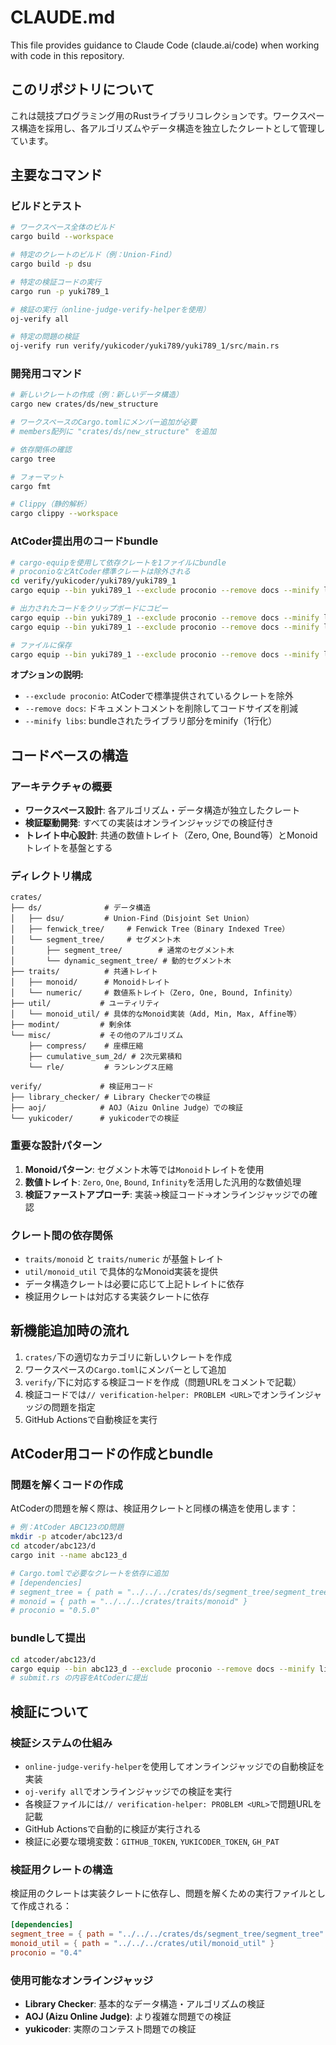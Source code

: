 # CLAUDE.md

This file provides guidance to Claude Code (claude.ai/code) when working with code in this repository.

## このリポジトリについて

これは競技プログラミング用のRustライブラリコレクションです。ワークスペース構造を採用し、各アルゴリズムやデータ構造を独立したクレートとして管理しています。

## 主要なコマンド

### ビルドとテスト
```bash
# ワークスペース全体のビルド
cargo build --workspace

# 特定のクレートのビルド（例：Union-Find）
cargo build -p dsu

# 特定の検証コードの実行
cargo run -p yuki789_1

# 検証の実行（online-judge-verify-helperを使用）
oj-verify all

# 特定の問題の検証
oj-verify run verify/yukicoder/yuki789/yuki789_1/src/main.rs
```

### 開発用コマンド
```bash
# 新しいクレートの作成（例：新しいデータ構造）
cargo new crates/ds/new_structure

# ワークスペースのCargo.tomlにメンバー追加が必要
# members配列に "crates/ds/new_structure" を追加

# 依存関係の確認
cargo tree

# フォーマット
cargo fmt

# Clippy（静的解析）
cargo clippy --workspace
```

### AtCoder提出用のコードbundle
```bash
# cargo-equipを使用して依存クレートを1ファイルにbundle
# proconioなどAtCoder標準クレートは除外される
cd verify/yukicoder/yuki789/yuki789_1
cargo equip --bin yuki789_1 --exclude proconio --remove docs --minify libs

# 出力されたコードをクリップボードにコピー
cargo equip --bin yuki789_1 --exclude proconio --remove docs --minify libs | pbcopy  # macOS
cargo equip --bin yuki789_1 --exclude proconio --remove docs --minify libs | xclip -selection clipboard  # Linux

# ファイルに保存
cargo equip --bin yuki789_1 --exclude proconio --remove docs --minify libs > bundled.rs
```

**オプションの説明:**
- `--exclude proconio`: AtCoderで標準提供されているクレートを除外
- `--remove docs`: ドキュメントコメントを削除してコードサイズを削減
- `--minify libs`: bundleされたライブラリ部分をminify（1行化）

## コードベースの構造

### アーキテクチャの概要
- **ワークスペース設計**: 各アルゴリズム・データ構造が独立したクレート
- **検証駆動開発**: すべての実装はオンラインジャッジでの検証付き
- **トレイト中心設計**: 共通の数値トレイト（Zero, One, Bound等）とMonoidトレイトを基盤とする

### ディレクトリ構成
```
crates/
├── ds/              # データ構造
│   ├── dsu/         # Union-Find（Disjoint Set Union）
│   ├── fenwick_tree/     # Fenwick Tree（Binary Indexed Tree）
│   └── segment_tree/     # セグメント木
│       ├── segment_tree/        # 通常のセグメント木
│       └── dynamic_segment_tree/ # 動的セグメント木
├── traits/          # 共通トレイト
│   ├── monoid/      # Monoidトレイト
│   └── numeric/     # 数値系トレイト（Zero, One, Bound, Infinity）
├── util/           # ユーティリティ
│   └── monoid_util/ # 具体的なMonoid実装（Add, Min, Max, Affine等）
├── modint/         # 剰余体
└── misc/           # その他のアルゴリズム
    ├── compress/    # 座標圧縮
    ├── cumulative_sum_2d/ # 2次元累積和
    └── rle/         # ランレングス圧縮

verify/             # 検証用コード
├── library_checker/ # Library Checkerでの検証
├── aoj/            # AOJ（Aizu Online Judge）での検証
└── yukicoder/      # yukicoderでの検証
```

### 重要な設計パターン

1. **Monoidパターン**: セグメント木等では`Monoid`トレイトを使用
2. **数値トレイト**: `Zero`, `One`, `Bound`, `Infinity`を活用した汎用的な数値処理
3. **検証ファーストアプローチ**: 実装→検証コード→オンラインジャッジでの確認

### クレート間の依存関係
- `traits/monoid` と `traits/numeric` が基盤トレイト
- `util/monoid_util` で具体的なMonoid実装を提供
- データ構造クレートは必要に応じて上記トレイトに依存
- 検証用クレートは対応する実装クレートに依存

## 新機能追加時の流れ

1. `crates/`下の適切なカテゴリに新しいクレートを作成
2. ワークスペースの`Cargo.toml`にメンバーとして追加
3. `verify/`下に対応する検証コードを作成（問題URLをコメントで記載）
4. 検証コードでは`// verification-helper: PROBLEM <URL>`でオンラインジャッジの問題を指定
5. GitHub Actionsで自動検証を実行

## AtCoder用コードの作成とbundle

### 問題を解くコードの作成
AtCoderの問題を解く際は、検証用クレートと同様の構造を使用します：

```bash
# 例：AtCoder ABC123のD問題
mkdir -p atcoder/abc123/d
cd atcoder/abc123/d
cargo init --name abc123_d

# Cargo.tomlで必要なクレートを依存に追加
# [dependencies]
# segment_tree = { path = "../../../crates/ds/segment_tree/segment_tree" }
# monoid = { path = "../../../crates/traits/monoid" }
# proconio = "0.5.0"
```

### bundleして提出
```bash
cd atcoder/abc123/d
cargo equip --bin abc123_d --exclude proconio --remove docs --minify libs > submit.rs
# submit.rs の内容をAtCoderに提出
```

## 検証について

### 検証システムの仕組み
- `online-judge-verify-helper`を使用してオンラインジャッジでの自動検証を実装
- `oj-verify all`でオンラインジャッジでの検証を実行
- 各検証ファイルには`// verification-helper: PROBLEM <URL>`で問題URLを記載
- GitHub Actionsで自動的に検証が実行される
- 検証に必要な環境変数：`GITHUB_TOKEN`, `YUKICODER_TOKEN`, `GH_PAT`

### 検証用クレートの構造
検証用のクレートは実装クレートに依存し、問題を解くための実行ファイルとして作成される：

```toml
[dependencies]
segment_tree = { path = "../../../crates/ds/segment_tree/segment_tree" }
monoid_util = { path = "../../../crates/util/monoid_util" }
proconio = "0.4"
```

### 使用可能なオンラインジャッジ
- **Library Checker**: 基本的なデータ構造・アルゴリズムの検証
- **AOJ (Aizu Online Judge)**: より複雑な問題での検証
- **yukicoder**: 実際のコンテスト問題での検証